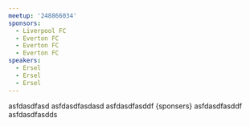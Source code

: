 ```yaml
---
meetup: '248866034'
sponsors:
  - Liverpool FC
  - Everton FC
  - Everton FC
  - Everton FC
speakers:
  - Ersel
  - Ersel
  - Ersel
---
```


asfdasdfasd
asfdasdfasdasd
asfdasdfasddf
{sponsers}
asfdasdfasddf
asfdasdfasdds
